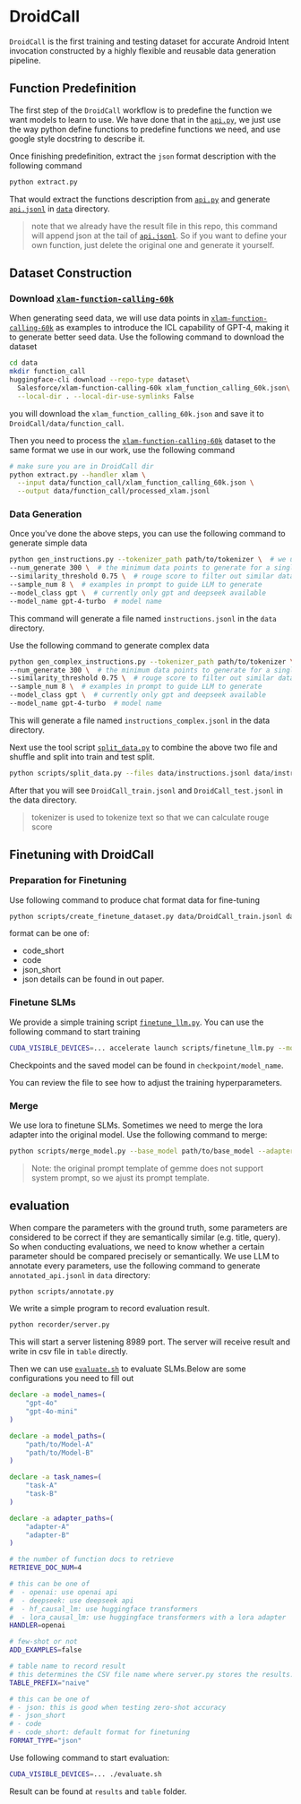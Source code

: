 # DroidCall

`DroidCall` is the first training and testing dataset for accurate Android Intent invocation constructed by a highly flexible and reusable data generation pipeline.

## Function Predefinition

The first step of the `DroidCall` workflow is to predefine the function we want models to learn to use. We have done that in the [`api.py`](api.py), we just use the way python define functions to predefine functions we need, and use google style docstring to describe it.

Once finishing predefinition, extract the `json` format description with the following command
```bash
python extract.py 
```
That would extract the functions description from [`api.py`](api.py) and generate [`api.jsonl`](data/api.jsonl) in [`data`](data) directory.

> note that we already have the result file in this repo, this command will append json at the tail of [`api.jsonl`](data/api.jsonl). So if you want to define your own function, just delete the original one and generate it yourself.

## Dataset Construction

### Download [`xlam-function-calling-60k`](https://huggingface.co/datasets/Salesforce/xlam-function-calling-60k)

When generating seed data, we will use data points in [`xlam-function-calling-60k`](https://huggingface.co/datasets/Salesforce/xlam-function-calling-60k) as examples to introduce the ICL capability of GPT-4, making it to generate better seed data. Use the following command to download the dataset
```bash
cd data
mkdir function_call
huggingface-cli download --repo-type dataset\
  Salesforce/xlam-function-calling-60k xlam_function_calling_60k.json\
  --local-dir . --local-dir-use-symlinks False
```
you will download the `xlam_function_calling_60k.json` and save it to `DroidCall/data/function_call`.

Then you need to process the [`xlam-function-calling-60k`](https://huggingface.co/datasets/Salesforce/xlam-function-calling-60k) dataset to the same format we use in our work, use the following command
```bash
# make sure you are in DroidCall dir
python extract.py --handler xlam \
  --input data/function_call/xlam_function_calling_60k.json \
  --output data/function_call/processed_xlam.jsonl
```

### Data Generation
Once you've done the above steps, you can use the following command to generate simple data
```bash
python gen_instructions.py --tokenizer_path path/to/tokenizer \  # we use qwen2 tokenizer
--num_generate 300 \  # the minimum data points to generate for a single function
--similarity_threshold 0.75 \  # rouge score to filter out similar data
--sample_num 8 \  # examples in prompt to guide LLM to generate
--model_class gpt \  # currently only gpt and deepseek available
--model_name gpt-4-turbo  # model name
```
This command will generate a file named `instructions.jsonl` in the `data` directory.

Use the following command to generate complex data
```bash
python gen_complex_instructions.py --tokenizer_path path/to/tokenizer \  # we use qwen2 tokenizer
--num_generate 300 \  # the minimum data points to generate for a single function
--similarity_threshold 0.75 \  # rouge score to filter out similar data
--sample_num 8 \  # examples in prompt to guide LLM to generate
--model_class gpt \  # currently only gpt and deepseek available
--model_name gpt-4-turbo  # model name
```
This will generate a file named `instructions_complex.jsonl` in the data directory.

Next use the tool script [`split_data.py`](scripts/split_data.py) to combine the above two file and shuffle and split into train and test split.
```bash
python scripts/split_data.py --files data/instructions.jsonl data/instructions_complex.jsonl --num_test 200  # the number of samples in test set
```

After that you will see `DroidCall_train.jsonl` and `DroidCall_test.jsonl` in the data directory.

>tokenizer is used to tokenize text so that we can calculate rouge score

## Finetuning with DroidCall
### Preparation for Finetuning
Use following command to produce chat format data for fine-tuning
```bash
python scripts/create_finetune_dataset.py data/DroidCall_train.jsonl data/finetune/DroidCall_train.jsonl --format code_short
```
format can be one of:
- code_short
- code
- json_short
- json
details can be found in out paper.

### Finetune SLMs
We provide a simple training script [`finetune_llm.py`](scripts/finetune_llm.py). You can use the following command to start training
```bash
CUDA_VISIBLE_DEVICES=... accelerate launch scripts/finetune_llm.py --model_path path/to/model --model_name model_name
```

Checkpoints and the saved model can be found in `checkpoint/model_name`.

You can review the file to see how to adjust the training hyperparameters.

### Merge
We use lora to finetune SLMs. Sometimes we need to merge the lora adapter into the original model. Use the following command to merge:
```bash
python scripts/merge_model.py --base_model path/to/base_model --adapter path/to/adapter --output output_path
```

>Note: the original prompt template of gemme does not support system prompt, so we ajust its prompt template.

## evaluation

When compare the parameters with the ground truth, some parameters are considered to be correct if they are semantically similar (e.g. title, query). So when conducting evaluations, we need to know whether a certain parameter should be compared precisely or semantically. We use LLM to annotate every parameters, use the following command to generate `annotated_api.jsonl` in `data` directory:
```bash
python scripts/annotate.py
```

We write a simple program to record evaluation result.
```bash
python recorder/server.py
```
This will start a server listening 8989 port.  The server will receive result and write in csv file in `table` directly.

Then we can use [`evaluate.sh`](evaluate.sh) to evaluate SLMs.Below are some configurations you need to fill out
```bash
declare -a model_names=(
    "gpt-4o"
    "gpt-4o-mini"
)

declare -a model_paths=(
    "path/to/Model-A"
    "path/to/Model-B"
)

declare -a task_names=(
    "task-A"
    "task-B"
)

declare -a adapter_paths=(
    "adapter-A"
    "adapter-B"
)

# the number of function docs to retrieve
RETRIEVE_DOC_NUM=4 

# this can be one of
#  - openai: use openai api
#  - deepseek: use deepseek api
#  - hf_causal_lm: use huggingface transformers
#  - lora_causal_lm: use huggingface transformers with a lora adapter
HANDLER=openai

# few-shot or not
ADD_EXAMPLES=false

# table name to record result
# this determines the CSV file name where server.py stores the results.
TABLE_PREFIX="naive"

# this can be one of
# - json: this is good when testing zero-shot accuracy
# - json_short
# - code
# - code_short: default format for finetuning
FORMAT_TYPE="json"
```
Use following command to start evaluation:
```bash
CUDA_VISIBLE_DEVICES=... ./evaluate.sh
```

Result can be found at `results` and `table` folder.
